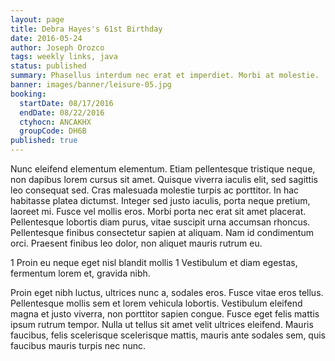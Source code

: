 ```yaml
---
layout: page
title: Debra Hayes's 61st Birthday
date: 2016-05-24
author: Joseph Orozco
tags: weekly links, java
status: published
summary: Phasellus interdum nec erat et imperdiet. Morbi at molestie.
banner: images/banner/leisure-05.jpg
booking:
  startDate: 08/17/2016
  endDate: 08/22/2016
  ctyhocn: ANCAKHX
  groupCode: DH6B
published: true
---
```

Nunc eleifend elementum elementum. Etiam pellentesque tristique neque, non dapibus lorem cursus sit amet. Quisque viverra iaculis elit, sed sagittis leo consequat sed. Cras malesuada molestie turpis ac porttitor. In hac habitasse platea dictumst. Integer sed justo iaculis, porta neque pretium, laoreet mi. Fusce vel mollis eros. Morbi porta nec erat sit amet placerat. Pellentesque lobortis diam purus, vitae suscipit urna accumsan rhoncus. Pellentesque finibus consectetur sapien at aliquam. Nam id condimentum orci. Praesent finibus leo dolor, non aliquet mauris rutrum eu.

1 Proin eu neque eget nisl blandit mollis
1 Vestibulum et diam egestas, fermentum lorem et, gravida nibh.

Proin eget nibh luctus, ultrices nunc a, sodales eros. Fusce vitae eros tellus. Pellentesque mollis sem et lorem vehicula lobortis. Vestibulum eleifend magna et justo viverra, non porttitor sapien congue. Fusce eget felis mattis ipsum rutrum tempor. Nulla ut tellus sit amet velit ultrices eleifend. Mauris faucibus, felis scelerisque scelerisque mattis, mauris ante sodales sem, quis faucibus mauris turpis nec nunc.
